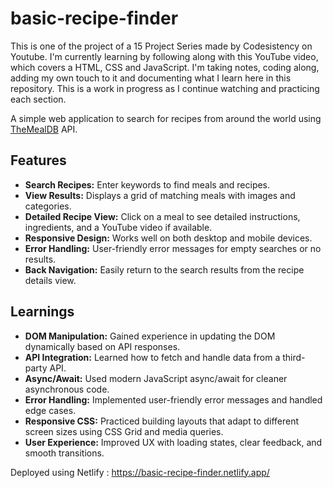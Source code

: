 # basic-recipe-finder

This is one of the project of a 15 Project Series made by Codesistency on Youtube. I'm currently learning by following along with this YouTube video, which covers a HTML, CSS and JavaScript. I'm taking notes, coding along, adding my own touch to it and documenting what I learn here in this repository. This is a work in progress as I continue watching and practicing each section.

A simple web application to search for recipes from around the world using [TheMealDB](https://www.themealdb.com/api.php) API.

## Features

- **Search Recipes:** Enter keywords to find meals and recipes.
- **View Results:** Displays a grid of matching meals with images and categories.
- **Detailed Recipe View:** Click on a meal to see detailed instructions, ingredients, and a YouTube video if available.
- **Responsive Design:** Works well on both desktop and mobile devices.
- **Error Handling:** User-friendly error messages for empty searches or no results.
- **Back Navigation:** Easily return to the search results from the recipe details view.

## Learnings

- **DOM Manipulation:** Gained experience in updating the DOM dynamically based on API responses.
- **API Integration:** Learned how to fetch and handle data from a third-party API.
- **Async/Await:** Used modern JavaScript async/await for cleaner asynchronous code.
- **Error Handling:** Implemented user-friendly error messages and handled edge cases.
- **Responsive CSS:** Practiced building layouts that adapt to different screen sizes using CSS Grid and media queries.
- **User Experience:** Improved UX with loading states, clear feedback, and smooth transitions.

Deployed using Netlify : https://basic-recipe-finder.netlify.app/
